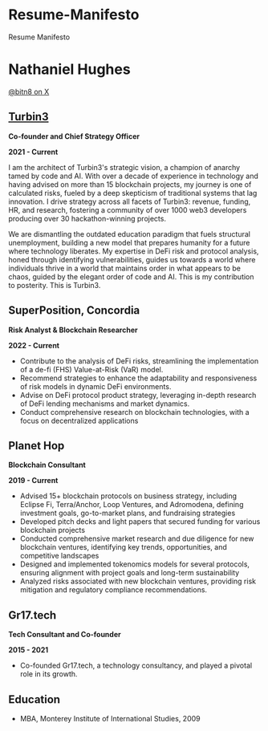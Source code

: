 # Resume-Manifesto
Resume Manifesto
# Nathaniel Hughes

[@bitn8 on X](https://x.com/qubitn8) 

## [Turbin3](turbin3.com)

**Co-founder and Chief Strategy Officer**

**2021 - Current**

I am the architect of Turbin3's strategic vision, a champion of anarchy tamed by code and AI. With over a decade of experience in technology and having advised on more than 15 blockchain projects, my journey is one of calculated risks, fueled by a deep skepticism of traditional systems that lag innovation. I drive strategy across all facets of Turbin3: revenue, funding, HR, and research, fostering a community of over 1000 web3 developers producing over 30 hackathon-winning projects.

We are dismantling the outdated education paradigm that fuels structural unemployment, building a new model that prepares humanity for a future where technology liberates. My expertise in DeFi risk and protocol analysis, honed through identifying vulnerabilities, guides us towards a world where individuals thrive in a world that maintains order in what appears to be chaos, guided by the elegant order of code and AI. This is my contribution to posterity. This is Turbin3.


## SuperPosition, Concordia

**Risk Analyst & Blockchain Researcher**

**2022 - Current**

*   Contribute to the analysis of DeFi risks, streamlining the implementation of a de-fi (FHS) Value-at-Risk (VaR) model.
*   Recommend strategies to enhance the adaptability and responsiveness of risk models in dynamic DeFi environments.
*   Advise on DeFi protocol product strategy, leveraging in-depth research of DeFi lending mechanisms and market dynamics.
*   Conduct comprehensive research on blockchain technologies, with a focus on decentralized applications


## Planet Hop

**Blockchain Consultant**

**2019 - Current**

*   Advised 15+ blockchain protocols on business strategy, including  Eclipse Fi, Terra/Anchor, Loop Ventures, and Adromodena, defining investment goals, go-to-market plans, and fundraising strategies
*   Developed pitch decks and light papers that secured funding for various blockchain projects
*   Conducted comprehensive market research and due diligence for new blockchain ventures, identifying key trends, opportunities, and competitive landscapes
*   Designed and implemented tokenomics models for several protocols, ensuring alignment with project goals and long-term sustainability
*   Analyzed risks associated with new blockchain ventures, providing risk mitigation and regulatory compliance recommendations.


## Gr17.tech

**Tech Consultant and Co-founder**

**2015 - 2021**

*   Co-founded Gr17.tech, a technology consultancy, and played a pivotal role in its growth.


## Education

*   MBA, Monterey Institute of International Studies, 2009
